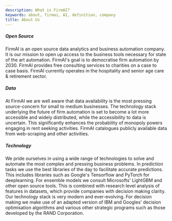 ```yaml
---
description: What is FirmAI?
keywords: about, firmai, AI, definition, company
title: About Us
---
```


##### Open Source

FirmAI is an open source data analytics and business automation company. It is our mission to open up access to the business tools necessary for state of the art automation. FirmAI's goal is to democratise firm automation by 2030. FirmAI provides free consulting services to charities on a case to case basis. FirmAI currently operates in the hospitality and senior age care & retirement sector.

##### Data

At FirmAI we are well aware that data availability is the most pressing source-concern for small to medium businesses. The technology stack underlying the future of firm automation is set to become a lot more accessible and widely distributed, while the accessibility to data is uncertain. This significantly enhances the probability of monopoly powers engaging in rent seeking activities. FirmAI catalogues publicly available data from web-scraping and other activities.

##### Technology

We pride ourselves in using a wide range of technologies to solve and automate the most complex and pressing business problems. In prediction tasks we use the best libraries of the day to facilitate accurate predictions. This includes libraries such as Google's Tensorflow and PyTorch for deeplearning. For ensemble models we consult Microsofts' LightGBM and other open source tools. This is combined with research level analysis of features in datasets, which provide companies with decision making clarity. Our technology stack is very modern and ever-evolving. For decision making we make use of an adapted version of IBM and Googles' decision optimisation algorithms and various other strategic programs such as those developed by the RAND Corporation.